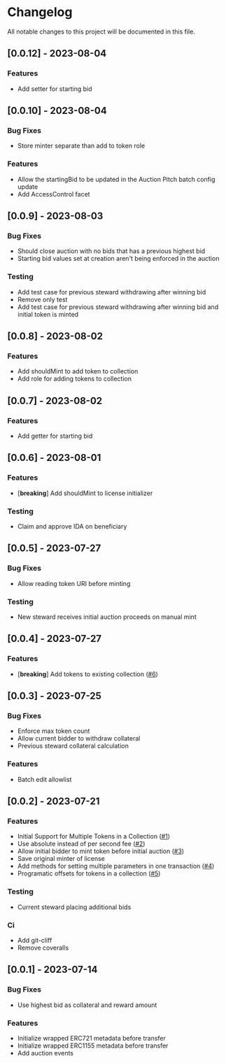 # Changelog

All notable changes to this project will be documented in this file.

## [0.0.12] - 2023-08-04

### Features

- Add setter for starting bid

## [0.0.10] - 2023-08-04

### Bug Fixes

- Store minter separate than add to token role

### Features

- Allow the startingBid to be updated in the Auction Pitch batch config update
- Add AccessControl facet

## [0.0.9] - 2023-08-03

### Bug Fixes

- Should close auction with no bids that has a previous highest bid
- Starting bid values set at creation aren't being enforced in the auction

### Testing

- Add test case for previous steward withdrawing after winning bid
- Remove only test
- Add test case for previous steward withdrawing after winning bid and initial token is minted

## [0.0.8] - 2023-08-02

### Features

- Add shouldMint to add token to collection
- Add role for adding tokens to collection

## [0.0.7] - 2023-08-02

### Features

- Add getter for starting bid

## [0.0.6] - 2023-08-01

### Features

- [**breaking**] Add shouldMint to license initializer

### Testing

- Claim and approve IDA on beneficiary

## [0.0.5] - 2023-07-27

### Bug Fixes

- Allow reading token URI before minting

### Testing

- New steward receives initial auction proceeds on manual mint

## [0.0.4] - 2023-07-27

### Features

- [**breaking**] Add tokens to existing collection ([#6](https://github.com/orhun/git-cliff/issues/6))

## [0.0.3] - 2023-07-25

### Bug Fixes

- Enforce max token count
- Allow current bidder to withdraw collateral
- Previous steward collateral calculation

### Features

- Batch edit allowlist

## [0.0.2] - 2023-07-21

### Features

- Initial Support for Multiple Tokens in a Collection ([#1](https://github.com/orhun/git-cliff/issues/1))
- Use absolute instead of per second fee ([#2](https://github.com/orhun/git-cliff/issues/2))
- Allow initial bidder to mint token before initial auction ([#3](https://github.com/orhun/git-cliff/issues/3))
- Save original minter of license
- Add methods for setting multiple parameters in one transaction ([#4](https://github.com/orhun/git-cliff/issues/4))
- Programatic offsets for tokens in a collection ([#5](https://github.com/orhun/git-cliff/issues/5))

### Testing

- Current steward placing additional bids

### Ci

- Add git-cliff
- Remove coveralls

## [0.0.1] - 2023-07-14

### Bug Fixes

- Use highest bid as collateral and reward amount

### Features

- Initialize wrapped ERC721 metadata before transfer
- Initialize wrapped ERC1155 metadata before transfer
- Add auction events

<!-- generated by git-cliff -->
